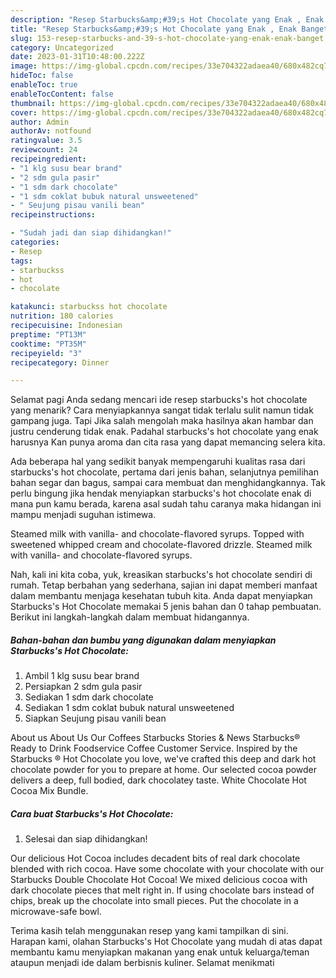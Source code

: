 ```yaml
---
description: "Resep Starbucks&amp;#39;s Hot Chocolate yang Enak , Enak Banget"
title: "Resep Starbucks&amp;#39;s Hot Chocolate yang Enak , Enak Banget"
slug: 153-resep-starbucks-and-39-s-hot-chocolate-yang-enak-enak-banget
category: Uncategorized
date: 2023-01-31T10:48:00.222Z
image: https://img-global.cpcdn.com/recipes/33e704322adaea40/680x482cq70/starbuckss-hot-chocolate-foto-resep-utama.jpg
hideToc: false
enableToc: true
enableTocContent: false
thumbnail: https://img-global.cpcdn.com/recipes/33e704322adaea40/680x482cq70/starbuckss-hot-chocolate-foto-resep-utama.jpg
cover: https://img-global.cpcdn.com/recipes/33e704322adaea40/680x482cq70/starbuckss-hot-chocolate-foto-resep-utama.jpg
author: Admin
authorAv: notfound
ratingvalue: 3.5
reviewcount: 24
recipeingredient:
- "1 klg susu bear brand"
- "2 sdm gula pasir"
- "1 sdm dark chocolate"
- "1 sdm coklat bubuk natural unsweetened"
- " Seujung pisau vanili bean"
recipeinstructions:

- "Sudah jadi dan siap dihidangkan!"
categories:
- Resep
tags:
- starbuckss
- hot
- chocolate

katakunci: starbuckss hot chocolate 
nutrition: 180 calories
recipecuisine: Indonesian
preptime: "PT13M"
cooktime: "PT35M"
recipeyield: "3"
recipecategory: Dinner

---
```



Selamat pagi Anda sedang mencari ide resep starbucks&#39;s hot chocolate yang menarik? Cara menyiapkannya sangat tidak terlalu sulit namun tidak gampang juga. Tapi Jika salah mengolah maka hasilnya akan hambar dan justru cenderung tidak enak. Padahal starbucks&#39;s hot chocolate yang enak harusnya Kan punya aroma dan cita rasa yang dapat memancing selera kita.


Ada beberapa hal yang sedikit banyak mempengaruhi kualitas rasa dari starbucks&#39;s hot chocolate, pertama dari jenis bahan, selanjutnya pemilihan bahan segar dan bagus, sampai cara membuat dan menghidangkannya. Tak perlu bingung jika hendak menyiapkan starbucks&#39;s hot chocolate enak di mana pun kamu berada, karena asal sudah tahu caranya maka hidangan ini mampu menjadi suguhan istimewa.

Steamed milk with vanilla- and chocolate-flavored syrups. Topped with sweetened whipped cream and chocolate-flavored drizzle. Steamed milk with vanilla- and chocolate-flavored syrups.


Nah, kali ini kita coba, yuk, kreasikan starbucks&#39;s hot chocolate sendiri di rumah. Tetap berbahan yang sederhana, sajian ini dapat memberi manfaat dalam membantu menjaga kesehatan tubuh kita. Anda dapat menyiapkan Starbucks&#39;s Hot Chocolate memakai 5 jenis bahan dan 0 tahap pembuatan. Berikut ini langkah-langkah dalam membuat hidangannya.

<!--inarticleads1-->

##### Bahan-bahan dan bumbu yang digunakan dalam menyiapkan Starbucks&#39;s Hot Chocolate:

1. Ambil 1 klg susu bear brand
1. Persiapkan 2 sdm gula pasir
1. Sediakan 1 sdm dark chocolate
1. Sediakan 1 sdm coklat bubuk natural unsweetened
1. Siapkan  Seujung pisau vanili bean


About us About Us Our Coffees Starbucks Stories &amp; News Starbucks® Ready to Drink Foodservice Coffee Customer Service. Inspired by the Starbucks ® Hot Chocolate you love, we&#39;ve crafted this deep and dark hot chocolate powder for you to prepare at home. Our selected cocoa powder delivers a deep, full bodied, dark chocolatey taste. White Chocolate Hot Cocoa Mix Bundle. 

<!--inarticleads2-->

##### Cara buat Starbucks&#39;s Hot Chocolate:


1. Selesai dan siap dihidangkan!

Our delicious Hot Cocoa includes decadent bits of real dark chocolate blended with rich cocoa. Have some chocolate with your chocolate with our Starbucks Double Chocolate Hot Cocoa! We mixed delicious cocoa with dark chocolate pieces that melt right in. If using chocolate bars instead of chips, break up the chocolate into small pieces. Put the chocolate in a microwave-safe bowl. 

Terima kasih telah menggunakan resep yang kami tampilkan di sini. Harapan kami, olahan Starbucks&#39;s Hot Chocolate yang mudah di atas dapat membantu kamu menyiapkan makanan yang enak untuk keluarga/teman ataupun menjadi ide dalam berbisnis kuliner. Selamat menikmati
